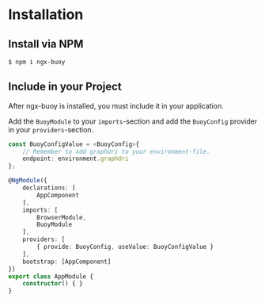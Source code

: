 # Installation

## Install via NPM

```bash
$ npm i ngx-buoy
```


## Include in your Project
After ngx-buoy is installed, you must include it in your application.

Add the `BuoyModule` to your `imports`-section and add the `BuoyConfig` provider in your `providers`-section.

````typescript
const BuoyConfigValue = <BuoyConfig>{
    // Remember to add graphUri to your environment-file.
    endpoint: environment.graphUri
};

@NgModule({
    declarations: [
        AppComponent
    ],
    imports: [
        BrowserModule,
        BuoyModule
    ],
    providers: [
        { provide: BuoyConfig, useValue: BuoyConfigValue }
    ],
    bootstrap: [AppComponent]
})
export class AppModule {
    constructor() { }
}
````

## 
